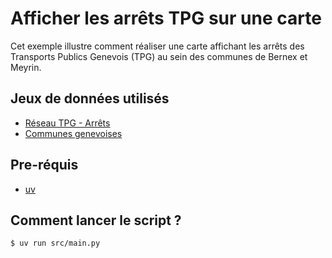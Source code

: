 # Afficher les arrêts TPG sur une carte

Cet exemple illustre comment réaliser une carte affichant les arrêts des Transports Publics Genevois (TPG) au sein des communes de Bernex et Meyrin.

## Jeux de données utilisés

- [Réseau TPG - Arrêts](https://sitg.ge.ch/donnees/tpg-arrets)
- [Communes genevoises](https://sitg.ge.ch/donnees/cad-commune)

## Pre-réquis

- [uv](https://docs.astral.sh/uv/getting-started/installation/)

## Comment lancer le script ?

```bash
$ uv run src/main.py
```

